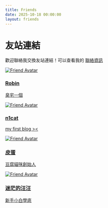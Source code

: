 ```yaml
---
title: Friends
date: 2025-10-18 00:00:00
layout: friends
---
```


# 友站連結

歡迎聯絡我交換友站連結！可以查看我的 [<u>聯絡資訊</u>](https://yimang.tw/about/)

<div class="friends-container">

<div class="friend-card">
  <a href="https://robin-tw.me/" target="_blank">
    <img src="https://robin-tw.me/avatar.jpg" alt="Friend Avatar" class="friend-avatar">
    <div class="friend-info">
      <h3 class="friend-name">Robin</h3>
      <p class="friend-desc">臭宅一個</p>
    </div>
  </a>
</div>

<div class="friend-card">
  <a href="https://n1cat.xyz" target="_blank">
    <img src="https://api.n1cat.xyz/api/v2/objects/avatar/f05glkbbc2o13i0fmr.jpg" alt="Friend Avatar" class="friend-avatar">
    <div class="friend-info">
      <h3 class="friend-name">n1cat</h3>
      <p class="friend-desc">my first blog &gt;&lt;</p>
    </div>
  </a>
</div>

<div class="friend-card">
  <a href="https://bruh0422.xyz/" target="_blank">
    <img src="images/friends/bruh0422.webp" alt="Friend Avatar" class="friend-avatar">
    <div class="friend-info">
      <h3 class="friend-name">皮蛋</h3>
      <p class="friend-desc">豆腐貓咪創始人</p>
    </div>
  </a>
</div>

<div class="friend-card">
  <a href="https://peterqgogzq.dpdns.org/" target="_blank">
    <img src="images/friends/peter.webp" alt="Friend Avatar" class="friend-avatar">
    <div class="friend-info">
      <h3 class="friend-name">迷茫的汪汪</h3>
      <p class="friend-desc">新手小白學底</p>
    </div>
  </a>
</div>

</div>